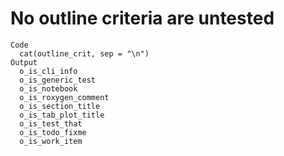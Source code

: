 # No outline criteria are untested

    Code
      cat(outline_crit, sep = "\n")
    Output
      o_is_cli_info
      o_is_generic_test
      o_is_notebook
      o_is_roxygen_comment
      o_is_section_title
      o_is_tab_plot_title
      o_is_test_that
      o_is_todo_fixme
      o_is_work_item


